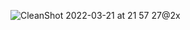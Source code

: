 
![CleanShot 2022-03-21 at 21 57 27@2x](https://user-images.githubusercontent.com/49156359/159301317-afe6ac3b-8e3b-49bc-b7ac-b13a8380105b.png)
